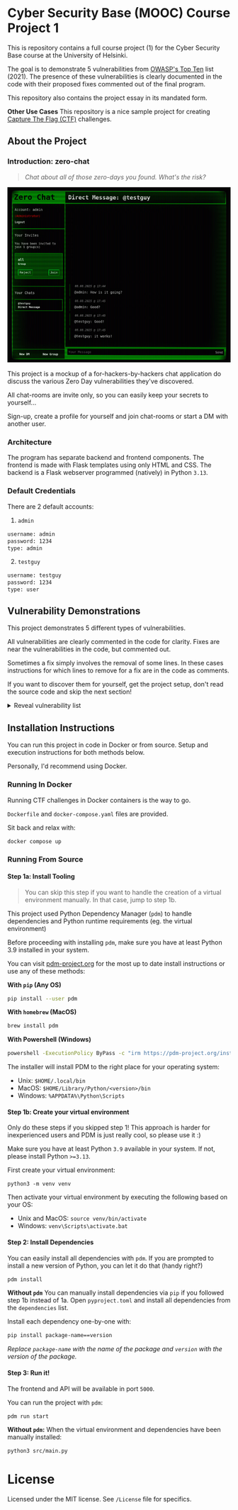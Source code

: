# Cyber Security Base (MOOC) Course Project 1
This is repository contains a full course project (1) for the Cyber Security Base course at the University of Helsinki.

The goal is to demonstrate 5 vulnerabilities from [OWASP's Top Ten](https://owasp.org/www-project-top-ten/) list (2021).
The presence of these vulnerabilities is clearly documented in the code with their proposed fixes commented out of the final program.

This repository also contains the project essay in its mandated form.

**Other Use Cases**
This repository is a nice sample project for creating [Capture The Flag (CTF)](https://en.wikipedia.org/wiki/Capture_the_flag_(cybersecurity)) challenges.

## About the Project

### Introduction: zero-chat
> *Chat about all of those zero-days you found. What's the risk?*

![preview](./images/preview.png)

This project is a mockup of a for-hackers-by-hackers chat application do discuss the various Zero Day vulnerabilities they've discovered.

All chat-rooms are invite only, so you can easily keep your secrets to yourself...

Sign-up, create a profile for yourself and join chat-rooms or start a DM with another user.

### Architecture
The program has separate backend and frontend components. The frontend is made with Flask templates using only HTML and CSS. The backend is a Flask webserver programmed (natively) in Python `3.13`.

### Default Credentials
There are 2 default accounts:

1. `admin`

```
username: admin
password: 1234
type: admin
```

2. `testguy`

```
username: testguy
password: 1234
type: user
```


## Vulnerability Demonstrations
This project demonstrates 5 different types of vulnerabilities.

All vulnerabilities are clearly commented in the code for clarity. Fixes are near the vulnerabilities in the code, but commented out.

Sometimes a fix simply involves the removal of some lines. In these cases instructions for which lines to remove for a fix are in the code as comments.

If you want to discover them for yourself, get the project setup, don't read the source code and skip the next section!

<details>
<summary>Reveal vulnerability list</summary>

### 1. `A01:2021 – Broken Access Control`
A variant of the *IDOR* (Insecure Direct Object References, [CWE-639](https://cwe.mitre.org/data/definitions/639.html)) vulnerability is present in the message polling API.

The API does not verify that the user is in the chat new messages are being attempted to be retrieved from.

This allows any authenticated user to fetch all messages or poll for new messages from any chat.

Just add `/?chat=<any id>` as the path in the URL and you can see messages:

![access any chat](./images/flaw-1-before.png)

*User foo can see the chat with id '2' (created by another user) even when they are not in any chat.*

*Sometimes the user names show up as unknown, if the user has not connected with the sender of the message via DM or group!*

#### Vulnerability
```python
# Simply not checking the user is in the chat.
```
*[src/api.py Line x]()*

#### Fixing
Add the following in the `api_poll_new_message` method in `api.py` to check if the currently logged in user has access to the chat: 

```python
members = get_db().get_chat_members(chat_id)
if not list(filter(lambda member: member.user_id == session["user"]["id"], members)):
    return "Unauthorized.", 401
```
*[src/api.py Line x]()*

If you try to go to a chat you don't have access to, you'll see nothing and there's an error in the browser console:

![access any chat](./images/flaw-1-after.png)

### 2. `A03:2021 – Injection`
All chat-rooms are invite only, except if you are admin ;) The developers accidentally created a SQL injection in the Invite API ([CWE-89](https://cwe.mitre.org/data/definitions/89.html))

The `/api/invite` method handler is vulnerable to SQL injection via the `tag` parameter:

![invite dialog with sql injection](./images/flaw-2-before-1.png)

*You can open the dialog from the top right when in a group.* 

Full payload: `'; UPDATE Users SET is_admin = true WHERE tag = 'foo' --`

This makes the user `foo` an admin on the whole service.

When you log in again, your session has updated to admin:

![user as admin](./images/flaw-2-before-2.png)

#### Vulnerability
Not using parameters and allowing multiple queries by using `executescript` instead of execute:`
```python
def invite_user_to_group(self, chat_id: int, user_tag: str) -> bool:
    self.connection.executescript(f"INSERT INTO ChatInvites (chat_id, user_id) SELECT '{chat_id}', id FROM Users WHERE tag = '{user_tag}'")
    self.connection.commit()
    return True
```
*[src/database/sqlite.py Line x]()*

#### Fixing
Use parameters and plain `execute`.

```python
def invite_user_to_group(self, chat_id: int, user_tag: str) -> bool:
    user_to_invite = self.get_user(user_tag)
    if not user_to_invite: return False
    self.execute(f"INSERT INTO ChatInvites (chat_id, user_id) VALUES (?, ?)",
                 parameters=(chat_id, user_to_invite.id))
    return True
```
*[src/database/sqlite.py Line x]()*

Now SQLI won't happen and we'll even get a clear error:

![no such user](./images/flaw-2-after.png)


### 3. `A05:2021 – Security Misconfiguration`
A mistake in the final stages of development lead to the Flask debug mode being left on. Whoops!

This leads to the attacker being able to see full stacktraces when an error occurs. If a user tries to login without typing in a password, it will cause an error in the Login API.

You can trigger the error using `curl` by leaving out the `tag` value from the expected request:

![stacktrace with password hash](./images/flaw-3-before.png)

*You can get the request_token and session cookie by simply loading the home page without logging in. The request_token is in the DOM in a hidden input field in various places and the session cookie in the cookie store (under Application tab in Chromium devtools)*

Unfortunately the stacktrace happens to contain the hashed password of the user :/ Luckily any sane developer implements password strength requirements :)

#### Vulnerability
```python
app.debug = True
```
*[src/main.py Line x]()*

#### Fixing
Just remove the line and you'll now get a safe error:

![safe error 500](./images/flaw-3-after.png)

You can gracefully patch the error too:

```python
if "tag" not in request.form or "password" not in request.form:
    return "Bad Request.", 400
```
*[src/api.py Line x]()*

### 4. `A07:2021 – Identification and Authentication Failures`
The Register API only requires the user to have *some* password. No strength check is present ([CWE-521](https://cwe.mitre.org/data/definitions/521.html))

You'll be able to register an account even with a password with the length of 1:

![too short password](./images/flaw-4-before.png)

#### Vulnerability
```python
# Simply not checking password strength
```
*[src/api.py Line x]()*

#### Fixing
You can check password strength with regex. Here we verify that:
- Minimum length of 8
- At least one uppercase letter
- At least one lowercase letter
- At least one special character

```python
if not bool(match(r"^(?=.*[a-z])(?=.*[A-Z])(?=.*\d).{8,}$", password)):
    return redirect("/register?password-weak")
```
*[src/api.py Line x]()*

You'll now get a clear error of a password that is too weak if you try to register with one:

![clear weak password error](./images/flaw-4-after.png)

### 5. `A02:2021 – Cryptographic Failures`
Whoops! The developers forgot to use a secure and sufficiently random secret for generating session IDs ([CWE-330](https://cwe.mitre.org/data/definitions/330.html))

This leads to an attacker being able to generate a session cookie for any account.

In the real world the attacker needs to brute-force the secret, but in our case, we can just copy it from the source code.

You can use a command-line tool called `flask-unsign`, which you can install with `pip`:

![using flask-unsign](./images/flaw-5-before-1.png)

After setting our `session` cookie to the new cookie generated by `flask-unsign` we'll show up as admin:

![now admin](./images/flaw-5-before-2.png)

*This also means the backend will treat the current session as an admin session. As all permission checks are based on the values stored in the session and not live database data!*

#### Vulnerability
```python
app.secret_key = "VERYSECURE"
```
*[src/api.py Line x]()*

#### Fixing
Generate a strong random secret when first running and save it to a file:
```python
secret_key_file = Path("./.secret")
if not secret_key_file.exists():
    secret_key_file.write_text(token_urlsafe(64), "utf-8")

app.secret_key = secret_key_file.read_text("utf-8")
```
*[src/api.py Line x]()*

If you try your generated cookie (based on the bad secret), the web server will discard your cookie and give you a new one:

![now admin](./images/flaw-5-after.png)

*You can see I tried to set the cookie, but it resets, good!*

</details>

## Installation Instructions
You can run this project in code in Docker or from source. Setup and execution instructions for both methods below.

Personally, I'd recommend using Docker.

### Running In Docker
Running CTF challenges in Docker containers is the way to go.

`Dockerfile` and `docker-compose.yaml` files are provided.

Sit back and relax with:

```sh
docker compose up
```

### Running From Source

#### Step 1a: Install Tooling
> You can skip this step if you want to handle the creation of a virtual environment manually. In that case, jump to step 1b.

This project used Python Dependency Manager (`pdm`) to handle dependencies and Python runtime requirements (eg. the virtual environment)

Before proceeding with installing `pdm`, make sure you have at least Python 3.9 installed in your system.

You can visit [pdm-project.org](https://pdm-project.org/en/latest/) for the most up to date install instructions or use any of these methods:

**With `pip` (Any OS)**
```sh
pip install --user pdm
```

**With `homebrew` (MacOS)**
```sh
brew install pdm
```

**With Powershell (Windows)**
```cmd
powershell -ExecutionPolicy ByPass -c "irm https://pdm-project.org/install-pdm.py | py -"
```

The installer will install PDM to the right place for your operating system:
- Unix: `$HOME/.local/bin`
- MacOS: `$HOME/Library/Python/<version>/bin`
- Windows: `%APPDATA%\Python\Scripts`

#### Step 1b: Create your virtual environment
Only do these steps if you skipped step 1! This approach is harder for inexperienced users and PDM is just really cool, so please use it :)

Make sure you have at least Python `3.9` available in your system. If not, please install Python `>=3.13`.

First create your virtual environment:
```
python3 -m venv venv
```

Then activate your virtual environment by executing the following based on your OS:
- Unix and MacOS: `source venv/bin/activate`
- Windows: `venv\Scripts\activate.bat`

#### Step 2: Install Dependencies
You can easily install all dependencies with `pdm`. If you are prompted to install a new version of Python, you can let it do that (handy right?)

```sh
pdm install
```

**Without `pdm`**
You can manually install dependencies via `pip` if you followed step 1b instead of 1a. Open `pyproject.toml` and install all dependencies from the `dependencies` list.

Install each dependency one-by-one with:

```sh
pip install package-name==version
```

*Replace `package-name` with the name of the package and `version` with the version of the package.*

#### Step 3: Run it!
The frontend and API will be available in port `5000`.

You can run the project with `pdm`:

```sh
pdm run start
```

**Without `pdm`:**
When the virtual environment and dependencies have been manually installed:

```sh
python3 src/main.py
```

# License
Licensed under the MIT license. See `/License` file for specifics.
